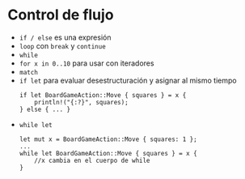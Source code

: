 # Control de flujo

* `if / else` es una expresión
* `loop` con `break` y `continue`
* `while`
* `for x in 0..10` para usar con iteradores
* `match`
* `if let` para evaluar desestructuración y asignar al mismo tiempo
    ```
    if let BoardGameAction::Move { squares } = x {
        println!("{:?}", squares);
    } else { ... }
    ```
* `while let`
    ```
    let mut x = BoardGameAction::Move { squares: 1 };
    ...
    while let BoardGameAction::Move { squares } = x {
        //x cambia en el cuerpo de while
    }
    ```
